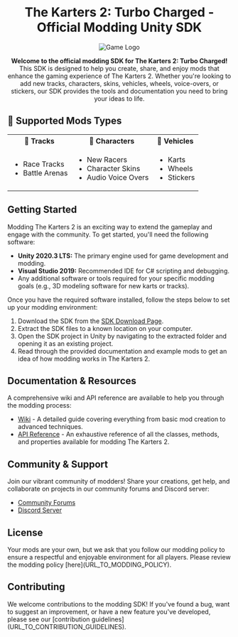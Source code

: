 <h1 align="center">The Karters 2: Turbo Charged - Official Modding Unity SDK</h1>

<p align="center">
  <img src="URL_TO_YOUR_GAME_LOGO" alt="Game Logo">
</p>

<p align="center">
  <b>Welcome to the official modding SDK for The Karters 2: Turbo Charged!</b><br>
  This SDK is designed to help you create, share, and enjoy mods that enhance the gaming experience of The Karters 2. Whether you're looking to add new tracks, characters, skins, vehicles, wheels, voice-overs, or stickers, our SDK provides the tools and documentation you need to bring your ideas to life.
</p>

<h2>🔧 Supported Mods Types</h2>

<table>
<tr>
    <th>🏁 Tracks</th>
    <th>👤 Characters</th>
    <th>🚗 Vehicles</th>
</tr>
<tr>
    <td>
        <ul>
            <li>Race Tracks</li>
            <li>Battle Arenas</li>
        </ul>
    </td>
    <td>
        <ul>
            <li>New Racers</li>
            <li>Character Skins</li>
            <li>Audio Voice Overs</li>
        </ul>
    </td>
    <td>
        <ul>
            <li>Karts</li>
            <li>Wheels</li>
            <li>Stickers</li>
        </ul>
    </td>
</tr>
</table>


<h2>Getting Started</h2>
<p>
  Modding The Karters 2 is an exciting way to extend the gameplay and engage with the community. To get started, you'll need the following software:
</p>

<ul>
  <li><b>Unity 2020.3 LTS:</b> The primary engine used for game development and modding.</li>
  <li><b>Visual Studio 2019:</b> Recommended IDE for C# scripting and debugging.</li>
  <li>Any additional software or tools required for your specific modding goals (e.g., 3D modeling software for new karts or tracks).</li>
</ul>

<p>Once you have the required software installed, follow the steps below to set up your modding environment:</p>

<ol>
  <li>Download the SDK from the <a href="URL_TO_SDK_DOWNLOAD">SDK Download Page</a>.</li>
  <li>Extract the SDK files to a known location on your computer.</li>
  <li>Open the SDK project in Unity by navigating to the extracted folder and opening it as an existing project.</li>
  <li>Read through the provided documentation and example mods to get an idea of how modding works in The Karters 2.</li>
</ol>

<h2>Documentation & Resources</h2>
<p>
  A comprehensive wiki and API reference are available to help you through the modding process:
</p>

<ul>
  <li><a href="URL_TO_WIKI">Wiki</a> - A detailed guide covering everything from basic mod creation to advanced techniques.</li>
  <li><a href="URL_TO_API_REFERENCE">API Reference</a> - An exhaustive reference of all the classes, methods, and properties available for modding The Karters 2.</li>
</ul>

<h2>Community & Support</h2>
<p>
  Join our vibrant community of modders! Share your creations, get help, and collaborate on projects in our community forums and Discord server:
</p>

<ul>
  <li><a href="URL_TO_FORUMS">Community Forums</a></li>
  <li><a href="URL_TO_DISCORD">Discord Server</a></li>
</ul>

<h2>License</h2>
<p>
  Your mods are your own, but we ask that you follow our modding policy to ensure a respectful and enjoyable environment for all players. Please review the modding policy [here](URL_TO_MODDING_POLICY).
</p>

<h2>Contributing</h2>
<p>
  We welcome contributions to the modding SDK! If you've found a bug, want to suggest an improvement, or have a new feature you've developed, please see our [contribution guidelines](URL_TO_CONTRIBUTION_GUIDELINES).
</p>
